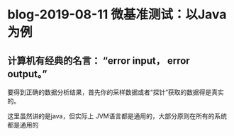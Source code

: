 # blog-2019-08-11  微基准测试：以Java为例

##  计算机有经典的名言： “error input， error output。”
 
 要得到正确的数据分析结果，首先你的采样数据或者“探针”获取的数据得是真实的。
 
 这里虽然讲的是java，但实际上 JVM语言都是通用的，大部分原则在所有的系统都是通用的
 